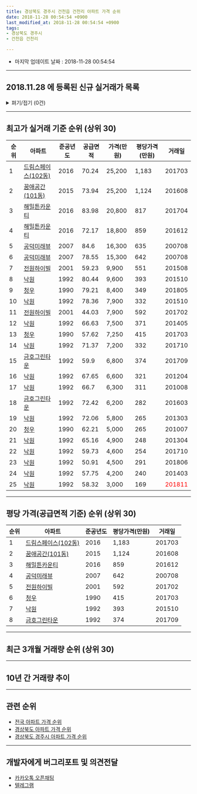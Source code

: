 ```yaml
---
title: 경상북도 경주시 건천읍 건천리 아파트 가격 순위
date: 2018-11-28 00:54:54 +0900
last_modified_at: 2018-11-28 00:54:54 +0900
tags:
- 경상북도 경주시
- 건천읍 건천리

---
```


* 마지막 업데이트 날짜 : 2018-11-28 00:54:54

---

## 2018.11.28 에 등록된 신규 실거래가 목록

<details>
<summary>펴기/접기 (0건)</summary>
<div markdown="1">

|아파트|준공년도|공급면적|가격(만원)|평당가격(만원)|거래일|
|---|---|---|---|---|---|
|없음||||||


</div>
</details>

---

## 최고가 실거래 기준 순위 (상위 30)


|순위|아파트|준공년도|공급면적|가격(만원)|평당가격(만원)|거래일|
|---|---|---|---|---|---|---|
|1|[드림스페이스(102동)](https://search.naver.com/search.naver?query=%EA%B2%BD%EC%83%81%EB%B6%81%EB%8F%84+%EA%B2%BD%EC%A3%BC%EC%8B%9C+%EA%B1%B4%EC%B2%9C%EC%9D%8D+%EA%B1%B4%EC%B2%9C%EB%A6%AC+%EB%93%9C%EB%A6%BC%EC%8A%A4%ED%8E%98%EC%9D%B4%EC%8A%A4%28102%EB%8F%99%29)|2016|70.24|25,200|1,183|201703|
|2|[꿈애공간(101동)](https://search.naver.com/search.naver?query=%EA%B2%BD%EC%83%81%EB%B6%81%EB%8F%84+%EA%B2%BD%EC%A3%BC%EC%8B%9C+%EA%B1%B4%EC%B2%9C%EC%9D%8D+%EA%B1%B4%EC%B2%9C%EB%A6%AC+%EA%BF%88%EC%95%A0%EA%B3%B5%EA%B0%84%28101%EB%8F%99%29)|2015|73.94|25,200|1,124|201608|
|3|[해밀튼카운티](https://search.naver.com/search.naver?query=%EA%B2%BD%EC%83%81%EB%B6%81%EB%8F%84+%EA%B2%BD%EC%A3%BC%EC%8B%9C+%EA%B1%B4%EC%B2%9C%EC%9D%8D+%EA%B1%B4%EC%B2%9C%EB%A6%AC+%ED%95%B4%EB%B0%80%ED%8A%BC%EC%B9%B4%EC%9A%B4%ED%8B%B0)|2016|83.98|20,800|817|201704|
|4|[해밀튼카운티](https://search.naver.com/search.naver?query=%EA%B2%BD%EC%83%81%EB%B6%81%EB%8F%84+%EA%B2%BD%EC%A3%BC%EC%8B%9C+%EA%B1%B4%EC%B2%9C%EC%9D%8D+%EA%B1%B4%EC%B2%9C%EB%A6%AC+%ED%95%B4%EB%B0%80%ED%8A%BC%EC%B9%B4%EC%9A%B4%ED%8B%B0)|2016|72.17|18,800|859|201612|
|5|[공덕미래뷰](https://search.naver.com/search.naver?query=%EA%B2%BD%EC%83%81%EB%B6%81%EB%8F%84+%EA%B2%BD%EC%A3%BC%EC%8B%9C+%EA%B1%B4%EC%B2%9C%EC%9D%8D+%EA%B1%B4%EC%B2%9C%EB%A6%AC+%EA%B3%B5%EB%8D%95%EB%AF%B8%EB%9E%98%EB%B7%B0)|2007|84.6|16,300|635|200708|
|6|[공덕미래뷰](https://search.naver.com/search.naver?query=%EA%B2%BD%EC%83%81%EB%B6%81%EB%8F%84+%EA%B2%BD%EC%A3%BC%EC%8B%9C+%EA%B1%B4%EC%B2%9C%EC%9D%8D+%EA%B1%B4%EC%B2%9C%EB%A6%AC+%EA%B3%B5%EB%8D%95%EB%AF%B8%EB%9E%98%EB%B7%B0)|2007|78.55|15,300|642|200708|
|7|[전원하이빌](https://search.naver.com/search.naver?query=%EA%B2%BD%EC%83%81%EB%B6%81%EB%8F%84+%EA%B2%BD%EC%A3%BC%EC%8B%9C+%EA%B1%B4%EC%B2%9C%EC%9D%8D+%EA%B1%B4%EC%B2%9C%EB%A6%AC+%EC%A0%84%EC%9B%90%ED%95%98%EC%9D%B4%EB%B9%8C)|2001|59.23|9,900|551|201508|
|8|[낙원](https://search.naver.com/search.naver?query=%EA%B2%BD%EC%83%81%EB%B6%81%EB%8F%84+%EA%B2%BD%EC%A3%BC%EC%8B%9C+%EA%B1%B4%EC%B2%9C%EC%9D%8D+%EA%B1%B4%EC%B2%9C%EB%A6%AC+%EB%82%99%EC%9B%90)|1992|80.44|9,600|393|201510|
|9|[청우](https://search.naver.com/search.naver?query=%EA%B2%BD%EC%83%81%EB%B6%81%EB%8F%84+%EA%B2%BD%EC%A3%BC%EC%8B%9C+%EA%B1%B4%EC%B2%9C%EC%9D%8D+%EA%B1%B4%EC%B2%9C%EB%A6%AC+%EC%B2%AD%EC%9A%B0)|1990|79.21|8,400|349|201805|
|10|[낙원](https://search.naver.com/search.naver?query=%EA%B2%BD%EC%83%81%EB%B6%81%EB%8F%84+%EA%B2%BD%EC%A3%BC%EC%8B%9C+%EA%B1%B4%EC%B2%9C%EC%9D%8D+%EA%B1%B4%EC%B2%9C%EB%A6%AC+%EB%82%99%EC%9B%90)|1992|78.36|7,900|332|201510|
|11|[전원하이빌](https://search.naver.com/search.naver?query=%EA%B2%BD%EC%83%81%EB%B6%81%EB%8F%84+%EA%B2%BD%EC%A3%BC%EC%8B%9C+%EA%B1%B4%EC%B2%9C%EC%9D%8D+%EA%B1%B4%EC%B2%9C%EB%A6%AC+%EC%A0%84%EC%9B%90%ED%95%98%EC%9D%B4%EB%B9%8C)|2001|44.03|7,900|592|201702|
|12|[낙원](https://search.naver.com/search.naver?query=%EA%B2%BD%EC%83%81%EB%B6%81%EB%8F%84+%EA%B2%BD%EC%A3%BC%EC%8B%9C+%EA%B1%B4%EC%B2%9C%EC%9D%8D+%EA%B1%B4%EC%B2%9C%EB%A6%AC+%EB%82%99%EC%9B%90)|1992|66.63|7,500|371|201405|
|13|[청우](https://search.naver.com/search.naver?query=%EA%B2%BD%EC%83%81%EB%B6%81%EB%8F%84+%EA%B2%BD%EC%A3%BC%EC%8B%9C+%EA%B1%B4%EC%B2%9C%EC%9D%8D+%EA%B1%B4%EC%B2%9C%EB%A6%AC+%EC%B2%AD%EC%9A%B0)|1990|57.62|7,250|415|201703|
|14|[낙원](https://search.naver.com/search.naver?query=%EA%B2%BD%EC%83%81%EB%B6%81%EB%8F%84+%EA%B2%BD%EC%A3%BC%EC%8B%9C+%EA%B1%B4%EC%B2%9C%EC%9D%8D+%EA%B1%B4%EC%B2%9C%EB%A6%AC+%EB%82%99%EC%9B%90)|1992|71.37|7,200|332|201710|
|15|[금호그린타운](https://search.naver.com/search.naver?query=%EA%B2%BD%EC%83%81%EB%B6%81%EB%8F%84+%EA%B2%BD%EC%A3%BC%EC%8B%9C+%EA%B1%B4%EC%B2%9C%EC%9D%8D+%EA%B1%B4%EC%B2%9C%EB%A6%AC+%EA%B8%88%ED%98%B8%EA%B7%B8%EB%A6%B0%ED%83%80%EC%9A%B4)|1992|59.9|6,800|374|201709|
|16|[낙원](https://search.naver.com/search.naver?query=%EA%B2%BD%EC%83%81%EB%B6%81%EB%8F%84+%EA%B2%BD%EC%A3%BC%EC%8B%9C+%EA%B1%B4%EC%B2%9C%EC%9D%8D+%EA%B1%B4%EC%B2%9C%EB%A6%AC+%EB%82%99%EC%9B%90)|1992|67.65|6,600|321|201204|
|17|[낙원](https://search.naver.com/search.naver?query=%EA%B2%BD%EC%83%81%EB%B6%81%EB%8F%84+%EA%B2%BD%EC%A3%BC%EC%8B%9C+%EA%B1%B4%EC%B2%9C%EC%9D%8D+%EA%B1%B4%EC%B2%9C%EB%A6%AC+%EB%82%99%EC%9B%90)|1992|66.7|6,300|311|201008|
|18|[금호그린타운](https://search.naver.com/search.naver?query=%EA%B2%BD%EC%83%81%EB%B6%81%EB%8F%84+%EA%B2%BD%EC%A3%BC%EC%8B%9C+%EA%B1%B4%EC%B2%9C%EC%9D%8D+%EA%B1%B4%EC%B2%9C%EB%A6%AC+%EA%B8%88%ED%98%B8%EA%B7%B8%EB%A6%B0%ED%83%80%EC%9A%B4)|1992|72.42|6,200|282|201603|
|19|[낙원](https://search.naver.com/search.naver?query=%EA%B2%BD%EC%83%81%EB%B6%81%EB%8F%84+%EA%B2%BD%EC%A3%BC%EC%8B%9C+%EA%B1%B4%EC%B2%9C%EC%9D%8D+%EA%B1%B4%EC%B2%9C%EB%A6%AC+%EB%82%99%EC%9B%90)|1992|72.06|5,800|265|201303|
|20|[청우](https://search.naver.com/search.naver?query=%EA%B2%BD%EC%83%81%EB%B6%81%EB%8F%84+%EA%B2%BD%EC%A3%BC%EC%8B%9C+%EA%B1%B4%EC%B2%9C%EC%9D%8D+%EA%B1%B4%EC%B2%9C%EB%A6%AC+%EC%B2%AD%EC%9A%B0)|1990|62.21|5,000|265|201007|
|21|[낙원](https://search.naver.com/search.naver?query=%EA%B2%BD%EC%83%81%EB%B6%81%EB%8F%84+%EA%B2%BD%EC%A3%BC%EC%8B%9C+%EA%B1%B4%EC%B2%9C%EC%9D%8D+%EA%B1%B4%EC%B2%9C%EB%A6%AC+%EB%82%99%EC%9B%90)|1992|65.16|4,900|248|201304|
|22|[낙원](https://search.naver.com/search.naver?query=%EA%B2%BD%EC%83%81%EB%B6%81%EB%8F%84+%EA%B2%BD%EC%A3%BC%EC%8B%9C+%EA%B1%B4%EC%B2%9C%EC%9D%8D+%EA%B1%B4%EC%B2%9C%EB%A6%AC+%EB%82%99%EC%9B%90)|1992|59.73|4,600|254|201710|
|23|[낙원](https://search.naver.com/search.naver?query=%EA%B2%BD%EC%83%81%EB%B6%81%EB%8F%84+%EA%B2%BD%EC%A3%BC%EC%8B%9C+%EA%B1%B4%EC%B2%9C%EC%9D%8D+%EA%B1%B4%EC%B2%9C%EB%A6%AC+%EB%82%99%EC%9B%90)|1992|50.91|4,500|291|201806|
|24|[낙원](https://search.naver.com/search.naver?query=%EA%B2%BD%EC%83%81%EB%B6%81%EB%8F%84+%EA%B2%BD%EC%A3%BC%EC%8B%9C+%EA%B1%B4%EC%B2%9C%EC%9D%8D+%EA%B1%B4%EC%B2%9C%EB%A6%AC+%EB%82%99%EC%9B%90)|1992|57.75|4,200|240|201403|
|25|[낙원](https://search.naver.com/search.naver?query=%EA%B2%BD%EC%83%81%EB%B6%81%EB%8F%84+%EA%B2%BD%EC%A3%BC%EC%8B%9C+%EA%B1%B4%EC%B2%9C%EC%9D%8D+%EA%B1%B4%EC%B2%9C%EB%A6%AC+%EB%82%99%EC%9B%90)|1992|58.32|3,000|169|<span style="color:red">201811</span>|


---

## 평당 가격(공급면적 기준) 순위 (상위 30)


|순위|아파트|준공년도|평당가격(만원)|거래일|
|---|---|---|---|---|
|1|[드림스페이스(102동)](https://search.naver.com/search.naver?query=%EA%B2%BD%EC%83%81%EB%B6%81%EB%8F%84+%EA%B2%BD%EC%A3%BC%EC%8B%9C+%EA%B1%B4%EC%B2%9C%EC%9D%8D+%EA%B1%B4%EC%B2%9C%EB%A6%AC+%EB%93%9C%EB%A6%BC%EC%8A%A4%ED%8E%98%EC%9D%B4%EC%8A%A4%28102%EB%8F%99%29)|2016|1,183|201703|
|2|[꿈애공간(101동)](https://search.naver.com/search.naver?query=%EA%B2%BD%EC%83%81%EB%B6%81%EB%8F%84+%EA%B2%BD%EC%A3%BC%EC%8B%9C+%EA%B1%B4%EC%B2%9C%EC%9D%8D+%EA%B1%B4%EC%B2%9C%EB%A6%AC+%EA%BF%88%EC%95%A0%EA%B3%B5%EA%B0%84%28101%EB%8F%99%29)|2015|1,124|201608|
|3|[해밀튼카운티](https://search.naver.com/search.naver?query=%EA%B2%BD%EC%83%81%EB%B6%81%EB%8F%84+%EA%B2%BD%EC%A3%BC%EC%8B%9C+%EA%B1%B4%EC%B2%9C%EC%9D%8D+%EA%B1%B4%EC%B2%9C%EB%A6%AC+%ED%95%B4%EB%B0%80%ED%8A%BC%EC%B9%B4%EC%9A%B4%ED%8B%B0)|2016|859|201612|
|4|[공덕미래뷰](https://search.naver.com/search.naver?query=%EA%B2%BD%EC%83%81%EB%B6%81%EB%8F%84+%EA%B2%BD%EC%A3%BC%EC%8B%9C+%EA%B1%B4%EC%B2%9C%EC%9D%8D+%EA%B1%B4%EC%B2%9C%EB%A6%AC+%EA%B3%B5%EB%8D%95%EB%AF%B8%EB%9E%98%EB%B7%B0)|2007|642|200708|
|5|[전원하이빌](https://search.naver.com/search.naver?query=%EA%B2%BD%EC%83%81%EB%B6%81%EB%8F%84+%EA%B2%BD%EC%A3%BC%EC%8B%9C+%EA%B1%B4%EC%B2%9C%EC%9D%8D+%EA%B1%B4%EC%B2%9C%EB%A6%AC+%EC%A0%84%EC%9B%90%ED%95%98%EC%9D%B4%EB%B9%8C)|2001|592|201702|
|6|[청우](https://search.naver.com/search.naver?query=%EA%B2%BD%EC%83%81%EB%B6%81%EB%8F%84+%EA%B2%BD%EC%A3%BC%EC%8B%9C+%EA%B1%B4%EC%B2%9C%EC%9D%8D+%EA%B1%B4%EC%B2%9C%EB%A6%AC+%EC%B2%AD%EC%9A%B0)|1990|415|201703|
|7|[낙원](https://search.naver.com/search.naver?query=%EA%B2%BD%EC%83%81%EB%B6%81%EB%8F%84+%EA%B2%BD%EC%A3%BC%EC%8B%9C+%EA%B1%B4%EC%B2%9C%EC%9D%8D+%EA%B1%B4%EC%B2%9C%EB%A6%AC+%EB%82%99%EC%9B%90)|1992|393|201510|
|8|[금호그린타운](https://search.naver.com/search.naver?query=%EA%B2%BD%EC%83%81%EB%B6%81%EB%8F%84+%EA%B2%BD%EC%A3%BC%EC%8B%9C+%EA%B1%B4%EC%B2%9C%EC%9D%8D+%EA%B1%B4%EC%B2%9C%EB%A6%AC+%EA%B8%88%ED%98%B8%EA%B7%B8%EB%A6%B0%ED%83%80%EC%9A%B4)|1992|374|201709|


---

## 최근 3개월 거래량 순위 (상위 30)


<div style="width:100%;">
    <canvas id="deal_count_ranking" height="250"></canvas>
</div>


<script>
new Chart(document.getElementById("deal_count_ranking"), {
    type: 'horizontalBar',
    data: {
        labels: ['낙원', '금호그린타운', '공덕미래뷰', '해밀튼카운티'],
        datasets: [{
            label: '실거래 수',
            data: [2, 1, 1, 1],
            borderColor: "rgba(255, 0, 128, 1)",
            backgroundColor: "rgba(255, 0, 128, 0.5)",
            fill: false,
        }]
    },
    options: {
        responsive: true,
        title: {
            display: true,
            text: '최근 3개월 거래량 순위'
        },
        tooltips: {
            mode: 'index',
            intersect: false,
            callbacks: {
                title: function(tooltipItems, data) {
                    return "실거래 수:";
                },
                label: function(tooltipItem, data) {
                    return data.labels[tooltipItem.index] + ": " + tooltipItem.xLabel;
                }
            }
        },
        hover: {
            mode: 'nearest',
            intersect: true
        },
        scales: {
            xAxes: [{
                display: true,
                scaleLabel: {
                    display: true,
                    labelString: '실거래 수'
                },
                ticks: {
                    suggestedMin: 0,
                }
            }],
            yAxes: [{
                display: true,
                ticks: {
                    autoSkip: false,
                    callback: function(value, index, values) {
                        if (value.length > 15)
                            return value.substr(0, 13) + "...";
                        else
                            return value;
                    }
                },
                scaleLabel: {
                    display: false,
                }
            }]
        }
    }
});

</script>


---

## 10년 간 거래량 추이


<div style="width:100%;">
    <canvas id="deal_progress" height="250"></canvas>
</div>

<script>
new Chart(document.getElementById("deal_progress"), {
    type: 'line',
    data: {
        labels: ['200811','200812','200901','200902','200903','200904','200905','200906','200907','200908','200909','200910','200911','200912','201001','201002','201003','201004','201005','201006','201007','201008','201009','201010','201011','201012','201101','201102','201103','201104','201105','201106','201107','201108','201109','201110','201111','201112','201201','201202','201203','201204','201205','201206','201207','201208','201209','201210','201211','201212','201301','201302','201303','201304','201305','201306','201307','201308','201309','201310','201311','201312','201401','201402','201403','201404','201405','201406','201407','201408','201409','201410','201411','201412','201501','201502','201503','201504','201505','201506','201507','201508','201509','201510','201511','201512','201601','201602','201603','201604','201605','201606','201607','201608','201609','201610','201611','201612','201701','201702','201703','201704','201705','201706','201707','201708','201709','201710','201711','201712','201801','201802','201803','201804','201805','201806','201807','201808','201809','201810','201811'],
        datasets: [{
            label: '실거래 수',
            pointRadius: 1,
            data: [2, 3, 1, 1, 3, 0, 2, 1, 2, 0, 2, 2, 1, 1, 3, 3, 4, 1, 1, 4, 4, 6, 0, 1, 3, 3, 1, 0, 0, 3, 1, 2, 2, 1, 2, 2, 1, 5, 2, 2, 5, 6, 1, 1, 2, 2, 4, 4, 0, 2, 2, 1, 2, 3, 0, 3, 1, 2, 3, 3, 1, 1, 2, 2, 2, 7, 1, 2, 2, 0, 2, 2, 0, 2, 1, 0, 3, 1, 3, 4, 0, 5, 2, 3, 2, 2, 0, 0, 1, 4, 1, 3, 5, 6, 3, 6, 0, 4, 4, 3, 3, 3, 2, 1, 5, 2, 2, 3, 2, 4, 1, 1, 3, 1, 3, 2, 0, 0, 2, 2, 1],
            borderColor: "rgba(255, 201, 14, 1)",
            backgroundColor: "rgba(255, 201, 14, 0.5)",
            fill: true,
        }]
    },
    options: {
        responsive: true,
        title: {
            display: true,
            text: '10년간 거래량 추이'
        },
        tooltips: {
            mode: 'index',
            intersect: false,
        },
        hover: {
            mode: 'nearest',
            intersect: true
        },
        scales: {
            xAxes: [{
                display: true,
                scaleLabel: {
                    display: true,
                    labelString: '년/월'
                }
            }],
            yAxes: [{
                display: true,
                ticks: {
                    suggestedMin: 0,
                },
                scaleLabel: {
                    display: true,
                    labelString: '실거래 수'
                }
            }]
        }
    }
});

</script>


---

## 관련 순위

- [전국 아파트 가격 순위](https://inasie.github.io/apt-ranking/전국)
- [경상북도 아파트 가격 순위](https://inasie.github.io/apt-ranking/경상북도)
- [경상북도 경주시 아파트 가격 순위](https://inasie.github.io/apt-ranking/경상북도-경주시)


---

## 개발자에게 버그리포트 및 의견전달

- [카카오톡 오픈채팅](https://open.kakao.com/o/gLJUAP4)
- [텔레그램](https://t.me/inasie)

